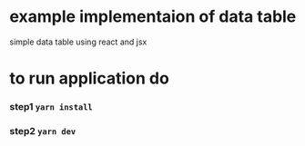 

# example implementaion of data table 

simple data table using react and jsx

# to run application do

### step1 ``` yarn install ```

### step2 ``` yarn dev ```